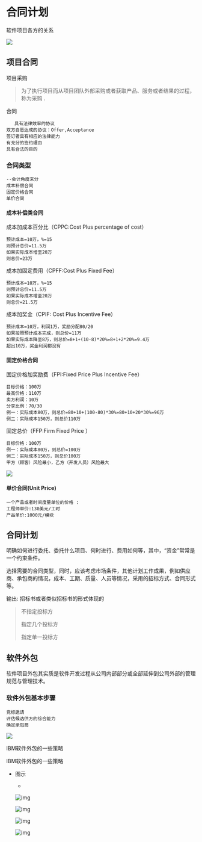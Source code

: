 # 合同计划

软件项目各方的关系

![](https://cdn.jsdelivr.net/gh/ZanderZhao/img20/file/20200117221816.png)



## 项目合同

 项目采购

> 为了执行项目而从项目团队外部采购或者获取产品、服务或者结果的过程，称为采购 .

 合同

```
   具有法律效率的协议
双方自愿达成的协议：Offer,Acceptance
签订者具有相应的法律能力
有充分的签约理由
具有合法的目的

```

### 合同类型

```
--会计角度来分
成本补偿合同
固定价格合同
单价合同
```

#### 成本补偿类合同

成本加成本百分比（CPPC:Cost Plus percentage of cost）

```
预计成本=10万，%=15
则预计总价=11.5万
如果实际成本增至20万
则总价=23万
```

成本加固定费用（CPFF:Cost Plus Fixed Fee）

```
预计成本=10万，%=15
则预计总价=11.5万
如果实际成本增至20万
则总价=21.5万
```

成本加奖金（CPIF: Cost Plus Incentive Fee）

```
预计成本=10万，利润1万，奖励分配80/20
如果按照预计成本完成，则总价=11万
如果实际成本降至8万，则总价=8+1+(10-8)*20%=8+1+2*20%=9.4万
超出10万，奖金利润都没有
```



#### 固定价格合同

固定价格加奖励费（FPI:Fixed Price Plus Incentive Fee）

```
目标价格：100万
最高价格：110万
卖方利润：10万
分享比例：70/30
例一：实际成本80万，则总价=80+10+(100-80)*30%=80+10+20*30%=96万
例二：实际成本150万，则总价110万

```



固定总价（FFP:Firm Fixed Price ）

```
目标价格：100万
例一：实际成本80万，则总价=100万
例二：实际成本150万，则总价100万
甲方（顾客）风险最小，乙方（开发人员）风险最大
```







![](https://cdn.jsdelivr.net/gh/ZanderZhao/img20/file/20200117221817.png)



#### 单价合同(Unit Price)

```
一个产品或者时间度量单位的价格 :
工程师单价:130美元/工时
产品单价:1000元/模块

```





## 合同计划

明确如何进行委托、委托什么项目、何时进行、费用如何等，其中，“资金”常常是一个约束条件。

选择需要的合同类型，同时，应该考虑市场条件，其他计划工作成果，例如供应商、承包商的情况，成本、工期、质量、人员等情况，采用的招标方式、合同形式等。

输出: 招标书或者类似招标书的形式体现的 

> 不指定投标方
>
> 指定几个投标方
>
> 指定单一投标方





## 软件外包

  软件项目外包其实质是软件开发过程从公司内部部分或全部延伸到公司外部的管理规范与管理技术。 



### 软件外包基本步骤

```
竞标邀请 
评估候选供方的综合能力 
确定承包商
```



![](https://cdn.jsdelivr.net/gh/ZanderZhao/img20/file/20200117221818.png)

IBM软件外包的一些策略





IBM软件外包的一些策略

- 图示

  - 

    ![img](https://cdn.jsdelivr.net/gh/ZanderZhao/img20/file/20200117221819.png)

    ![img](https://cdn.jsdelivr.net/gh/ZanderZhao/img20/file/20200117221820.png)

    ![img](https://cdn.jsdelivr.net/gh/ZanderZhao/img20/file/20200117221821.png)

    ![img](https://cdn.jsdelivr.net/gh/ZanderZhao/img20/file/20200117221822.png)





























